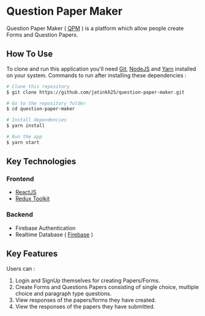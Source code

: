 # Question Paper Maker

Question Paper Maker ( [QPM](https://qpm.netlify.app ) ) is a platform which allow people create Forms and Question Papers.


## How To Use

To clone and run this application you'll need [Git](https://git-scm.com), [NodeJS](https://nodejs.org/en) and [Yarn](https://yarnpkg.com) installed on your system. Commands to run after installing these dependencies :

```bash
# Clone this repository
$ git clone https://github.com/jatinkh25/question-paper-maker.git

# Go to the repository folder
$ cd question-paper-maker

# Install dependencies
$ yarn install

# Run the app
$ yarn start

```

## Key Technologies

### Frontend

- [ReactJS](https://reactjs.org)
- [Redux Toolkit](https://redux-toolkit.js.org)

### Backend

- Firebase Authentication
- Realtime Database ( [Firebase](https://firebase.google.com) )


## Key Features

Users can :

1. Login and SignUp themselves for creating Papers/Forms.
2. Create Forms and Questions Papers consisting of single choice, multiple choice and paragraph type questions.
3. View responses of the papers/forms they have created.
4. View the responses of the papers they have submitted.
















